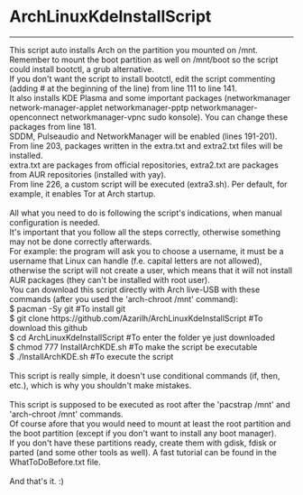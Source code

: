 # ArchLinuxKdeInstallScript
<hr>
This script auto installs Arch on the partition you mounted on /mnt.<br>
Remember to mount the boot partition as well on /mnt/boot so the script could install bootctl, a grub alternative.<br>
If you don't want the script to install bootctl, edit the script commenting (adding # at the beginning of the line) from line 111 to line 141.<br>
It also installs KDE Plasma and some important packages (networkmanager network-manager-applet networkmanager-pptp networkmanager-openconnect networkmanager-vpnc sudo konsole). You can change these packages from line 181.<br>
SDDM, Pulseaudio and NetworkManager will be enabled (lines 191-201).<br>
From line 203, packages written in the extra.txt and extra2.txt files will be installed.<br>
extra.txt are packages from official repositories, extra2.txt are packages from AUR repositories (installed with yay).<br>
From line 226, a custom script will be executed (extra3.sh). Per default, for example, it enables Tor at Arch startup.<br>
<br>
All what you need to do is following the script's indications, when manual configuration is needed.<br>
It's important that you follow all the steps correctly, otherwise something may not be done correctly afterwards.<br>
For example: the program will ask you to choose a username, it must be a username that Linux can handle (f.e. capital letters are not allowed), otherwise the script will not create a user, which means that it will not install AUR packages (they can't be installed with root user).<br>
You can download this script directly with Arch live-USB with these commands (after you used the 'arch-chroot /mnt' command):<br>
		$ pacman -Sy git   #To install git<br>
		$ git clone https://github.com/Azarilh/ArchLinuxKdeInstallScript   #To download this github<br>
		$ cd ArchLinuxKdeInstallScript   #To enter the folder ye just downloaded<br>
		$ chmod 777 InstallArchKDE.sh   #To make the script be executable<br>
		$ ./InstallArchKDE.sh   #To execute the script<br><br>
This script is really simple, it doesn't use conditional commands (if, then, etc.), which is why you shouldn't make mistakes.<br>
<br>
This script is supposed to be executed as root after the 'pacstrap /mnt' and 'arch-chroot /mnt' commands.<br>
Of course afore that you would need to mount at least the root partition and the boot partition (except if you don't want to install any boot manager).<br>
If you don't have these partitions ready, create them with gdisk, fdisk or parted (and some other tools as well). A fast tutorial can be found in the WhatToDoBefore.txt file.<br>
<br>
And that's it. :)
